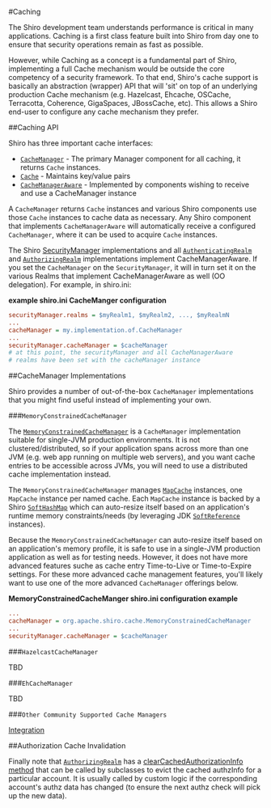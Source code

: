 <a name="Caching-Caching"></a>
#Caching

The Shiro development team understands performance is critical in many applications. Caching is a first class feature built into Shiro from day one to ensure that security operations remain as fast as possible.

However, while Caching as a concept is a fundamental part of Shiro, implementing a full Cache mechanism would be outside the core competency of a security framework. To that end, Shiro's cache support is basically an abstraction (wrapper) API that will 'sit' on top of an underlying production Cache mechanism (e.g. Hazelcast, Ehcache, OSCache, Terracotta, Coherence, GigaSpaces, JBossCache, etc). This allows a Shiro end-user to configure any cache mechanism they prefer.

<a name="Caching-CachingAPI"></a>
##Caching API

Shiro has three important cache interfaces:

*   [`CacheManager`](static/current/apidocs/org/apache/shiro/cache/CacheManager.html) - The primary Manager component for all caching, it returns `Cache` instances.
*   [`Cache`](static/current/apidocs/org/apache/shiro/cache/Cache.html) - Maintains key/value pairs
*   [`CacheManagerAware`](static/current/apidocs/org/apache/shiro/cache/CacheManagerAware.html) - Implemented by components wishing to receive and use a CacheManager instance

A `CacheManager` returns `Cache` instances and various Shiro components use those `Cache` instances to cache data as necessary. Any Shiro
component that implements `CacheManagerAware` will automatically receive a configured `CacheManager`, where it can be used to acquire `Cache` instances.

The Shiro [SecurityManager](securitymanager.html "SecurityManager") implementations and all [`AuthenticatingRealm`](static/current/apidocs/org/apache/shiro/realm/AuthenticatingRealm.html) and [`AuthorizingRealm`](static/current/apidocs/org/apache/shiro/realm/AuthorizingRealm.html) implementations implement CacheManagerAware. If you set the `CacheManager` on the `SecurityManager`, it will in turn set it on the various Realms that implement CacheManagerAware as well (OO delegation). For example, in shiro.ini:

**example shiro.ini CacheManger configuration**

``` ini
securityManager.realms = $myRealm1, $myRealm2, ..., $myRealmN
...
cacheManager = my.implementation.of.CacheManager
...
securityManager.cacheManager = $cacheManager
# at this point, the securityManager and all CacheManagerAware
# realms have been set with the cacheManager instance
```

<a name="Caching-CacheManagerImplementations"></a>
##CacheManager Implementations

Shiro provides a number of out-of-the-box `CacheManager` implementations that you might find useful instead of implementing your own.

<a name="Caching-%7B%7BMemoryConstrainedCacheManager%7D%7D"></a>
###`MemoryConstrainedCacheManager`

The [`MemoryConstrainedCacheManager`](static/current/apidocs/org/apache/shiro/cache/MemoryConstrainedCacheManager.html) is a `CacheManager` implementation suitable for single-JVM production environments. It is not clustered/distributed, so if your application spans across more than one JVM (e.g. web app running on multiple web servers), and you want cache entries to be accessible across JVMs, you will need to use a distributed cache implementation instead.

The `MemoryConstrainedCacheManager` manages [`MapCache`](static/current/apidocs/org/apache/shiro/cache/MapCache.html) instances, one `MapCache` instance per named cache. Each `MapCache` instance is backed by a Shiro [`SoftHashMap`](static/current/apidocs/org/apache/shiro/util/SoftHashMap.html) which can auto-resize itself based on an application's runtime memory constraints/needs (by leveraging JDK [`SoftReference`](https://docs.oracle.com/javase/7/docs/api/java/lang/ref/SoftReference.html) instances).

Because the `MemoryConstrainedCacheManager` can auto-resize itself based on an application's memory profile, it is safe to use in a single-JVM production application as well as for testing needs. However, it does not have more advanced features suche as cache entry Time-to-Live or Time-to-Expire settings. For these more advanced cache management features, you'll likely want to use one of the more advanced `CacheManager` offerings below.

**MemoryConstrainedCacheManger shiro.ini configuration example**

``` ini
...
cacheManager = org.apache.shiro.cache.MemoryConstrainedCacheManager
...
securityManager.cacheManager = $cacheManager
```

<a name="Caching-%7B%7BHazelcastCacheManager%7D%7D"></a>
###`HazelcastCacheManager`

TBD

<a name="Caching-%7B%7BEhCacheManager%7D%7D"></a>
###`EhCacheManager`

TBD

<a name="Caching-%7B%7BOtherCommunitySupportedCacheManagers%7D%7D"></a>
###`Other Community Supported Cache Managers`

[Integration](integration.html "Integration")

<a name="Caching-AuthorizationCacheInvalidation"></a>
##Authorization Cache Invalidation

Finally note that [`AuthorizingRealm`](static/current/apidocs/org/apache/shiro/realm/AuthorizingRealm.html) has a [clearCachedAuthorizationInfo method](static/current/apidocs/org/apache/shiro/realm/AuthorizingRealm.html#clearCachedAuthorizationInfo-org.apache.shiro.subject.PrincipalCollection-) that can be called by subclasses to evict the cached authzInfo for a particular account. It is usually called by custom logic if the corresponding account's authz data has changed (to ensure the next authz check will pick up the new data).
<input type="hidden" id="ghEditPage" value="caching.md"></input>
